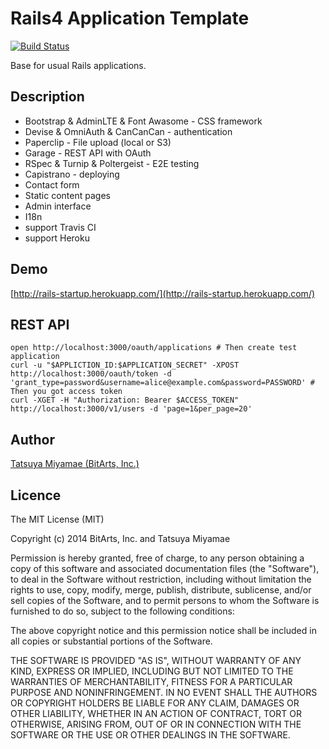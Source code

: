 Rails4 Application Template
===========================

[![Build Status](https://travis-ci.org/miyamae/rails-startup.svg)](https://travis-ci.org/miyamae/rails-startup)

Base for usual Rails applications.

## Description

* Bootstrap & AdminLTE & Font Awasome - CSS framework
* Devise & OmniAuth & CanCanCan - authentication
* Paperclip - File upload (local or S3)
* Garage - REST API with OAuth
* RSpec & Turnip & Poltergeist - E2E testing
* Capistrano - deploying
* Contact form
* Static content pages
* Admin interface
* I18n
* support Travis CI
* support Heroku

## Demo

[http://rails-startup.herokuapp.com/](http://rails-startup.herokuapp.com/)

## REST API

```
open http://localhost:3000/oauth/applications # Then create test application
curl -u "$APPLICTION_ID:$APPLICATION_SECRET" -XPOST http://localhost:3000/oauth/token -d 'grant_type=password&username=alice@example.com&password=PASSWORD' # Then you got access token
curl -XGET -H "Authorization: Bearer $ACCESS_TOKEN" http://localhost:3000/v1/users -d 'page=1&per_page=20'
```

## Author

[Tatsuya Miyamae (BitArts, Inc.)](http://bitarts.jp/)

## Licence

The MIT License (MIT)

Copyright (c) 2014 BitArts, Inc. and Tatsuya Miyamae

Permission is hereby granted, free of charge, to any person obtaining a copy
of this software and associated documentation files (the "Software"), to deal
in the Software without restriction, including without limitation the rights
to use, copy, modify, merge, publish, distribute, sublicense, and/or sell
copies of the Software, and to permit persons to whom the Software is
furnished to do so, subject to the following conditions:

The above copyright notice and this permission notice shall be included in
all copies or substantial portions of the Software.

THE SOFTWARE IS PROVIDED "AS IS", WITHOUT WARRANTY OF ANY KIND, EXPRESS OR
IMPLIED, INCLUDING BUT NOT LIMITED TO THE WARRANTIES OF MERCHANTABILITY,
FITNESS FOR A PARTICULAR PURPOSE AND NONINFRINGEMENT. IN NO EVENT SHALL THE
AUTHORS OR COPYRIGHT HOLDERS BE LIABLE FOR ANY CLAIM, DAMAGES OR OTHER
LIABILITY, WHETHER IN AN ACTION OF CONTRACT, TORT OR OTHERWISE, ARISING FROM,
OUT OF OR IN CONNECTION WITH THE SOFTWARE OR THE USE OR OTHER DEALINGS IN
THE SOFTWARE.

